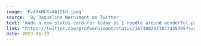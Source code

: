 ```yaml
---
image: 'Fz4XkHCXsAA1SId.jpeg'
source: 'By Jaqueline Wernimont on Twitter'
text: 'made a new status card for today as I noodle around wonderful panels/spaces today at #ach2023. #DHMakes'
link: 'https://twitter.com/profwernimont/status/1674802071877435395?s=20'
date: 2023-06-30
---
```

